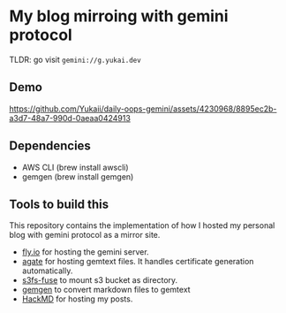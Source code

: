 # My blog mirroing with gemini protocol

TLDR: go visit `gemini://g.yukai.dev`

## Demo

https://github.com/Yukaii/daily-oops-gemini/assets/4230968/8895ec2b-a3d7-48a7-990d-0aeaa0424913

## Dependencies

- AWS CLI (brew install awscli)
- gemgen (brew install gemgen)

## Tools to build this

This repository contains the implementation of how I hosted my personal blog with gemini protocol as a mirror site.

* [fly.io](https://fly.io) for hosting the gemini server.
* [agate](https://github.com/mbrubeck/agate/) for hosting gemtext files. It handles certificate generation automatically.
* [s3fs-fuse](https://github.com/s3fs-fuse/s3fs-fuse) to mount s3 bucket as directory.
* [gemgen](https://sr.ht/~kota/gemgen/) to convert markdown files to gemtext
* [HackMD](https://hackmd.io) for hosting my posts.
